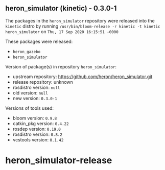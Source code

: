 ## heron_simulator (kinetic) - 0.3.0-1

The packages in the `heron_simulator` repository were released into the `kinetic` distro by running `/usr/bin/bloom-release -r kinetic -t kinetic heron_simulator` on `Thu, 17 Sep 2020 16:15:51 -0000`

These packages were released:
- `heron_gazebo`
- `heron_simulator`

Version of package(s) in repository `heron_simulator`:

- upstream repository: https://github.com/heron/heron_simulator.git
- release repository: unknown
- rosdistro version: `null`
- old version: `null`
- new version: `0.3.0-1`

Versions of tools used:

- bloom version: `0.9.8`
- catkin_pkg version: `0.4.22`
- rosdep version: `0.19.0`
- rosdistro version: `0.8.2`
- vcstools version: `0.1.42`


# heron_simulator-release
